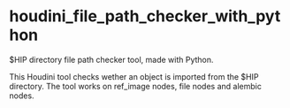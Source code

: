 # houdini_file_path_checker_with_python
$HIP directory file path checker tool, made with Python.

This Houdini tool checks wether an object is imported from the $HIP directory.
The tool works on ref_image nodes, file nodes and alembic nodes.
